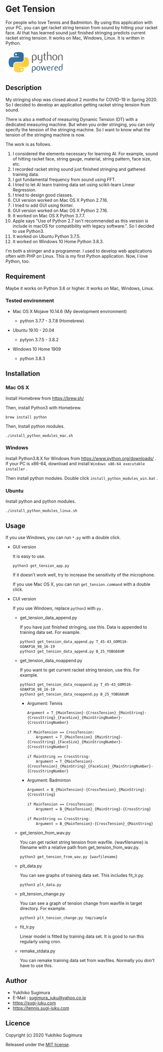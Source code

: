 # Get Tension

For people who love Tennis and Badminton.
By using this application with your PC, you can get racket string tension from sound by hitting your racket face.
AI that has learned sound just finished stringing predicts current racket string tension.
It works on Mac, Windows, Linux.
It is written in Python.

![python powered](https://raw.githubusercontent.com/sugi-juku/get-tension/master/python-powered-w-200x80.png)

## Description

My stringing shop was closed about 2 months for COVID-19 in Spring 2020.
So I decided to develop an application getting racket string tension from sound.

There is also a method of measuring Dynamic Tension (DT) with a dedicated measuring machine.
But when you order stringing, you can only specify the tension of the stringing machine.
So I want to know what the tension of the stringing machine is now.

The work is as follows.

1. I considered the elements necessary for learning AI. For example, sound of hitting racket face, string gauge, material, string pattern, face size, etc.
1. I recorded racket string sound just finished stringing and gathered training data.
1. I got fundamental frequency from sound using FFT.
1. I tried to let AI learn training data set using scikit-learn Linear Regression.
1. I tried to design good classes.
1. CUI version worked on Mac OS X Python 2.7.16.
1. I tried to add GUI using tkinter.
1. GUI version worked on Mac OS X Python 2.7.16.
1. It worked on Mac OS X Python 3.7.7.
1. Apple says "Use of Python 2.7 isn\'t recommended as this version is include in macOS for compatibility with legacy software.". So I decided to use Python3.
1. It worked on Ubuntu Python 3.7.5.
1. It worked on Windows 10 Home Python 3.8.3.

I\'m both a stringer and a programmer.
I used to develop web applications often with PHP on Linux.
This is my first Python application.
Now, I love Python, too.

## Requirement

Maybe it works on Python 3.6 or higher.
It works on Mac, Windows, Linux.
### Tested environment

* Mac OS X  Mojave 10.14.6 (My development environment)

    * python 3.7.7 - 3.7.8 (Homebrew)

* Ubuntu 19.10 - 20.04

    * pytyon 3.7.5 - 3.8.2

* Windows 10 Home 1909

    * python 3.8.3

## Installation

### Mac OS X

Install Homebrew from https://brew.sh/

Then, install Python3 with Homebrew.

```
brew install python
```

Then, Install python modules.

```
./install_python_modules_mac.sh
```

### Windows

Install Python3.8.X for Windows from https://www.python.org/downloads/ .
If your PC is x86-64, download and install  ```Windows x86-64 executable installer``` .

Then install python modules. Double click ```install_python_modules_win.bat``` .

### Ubuntu

Install python and python modules.

```
./install_python_modules_linux.sh
```

## Usage

If you use Windows, you can run ```*.py``` with a double click.

- GUI version

    It is easy to use.

    ```
    python3 get_tension_app.py
    ```

    If it doesn't work well, try to increase the sensitivity of the microphone.

    If you use Mac OS X, you can run ```get_tension.command``` with a double click.

- CUI version

    If you use Windows, replace ```python3``` with ```py``` .

    - get_tension_data_append.py

        If you have just finished stringing, use this.
        Data is appended to training data set.
        For example.

        ```
        python3 get_tension_data_append.py T_45-43_GOMS16-GOAKP16_98_16-19
        python3 get_tension_data_append.py B_25_YOBG66UM
        ```
    - get_tension_data_noappend.py

        If you want to get current racket string tension, use this.
        For example.

        ```
        python3 get_tension_data_noappend.py T_45-43_GOMS16-GOAKP16_98_16-19
        python3 get_tension_data_noappend.py B_25_YOBG66UM
        ```

        - Argument: Tennis

            ```
            Argument = T_{MainTension}-{CrossTension}_{MainString}-{CrossString}_{FaceSize}_{MainStringNumber}-{CrossStringNumber}

            if MainTension == CrossTension:
                Argument = T_{MainTension}_{MainString}-{CrossString}_{FaceSize}_{MainStringNumber}-{CrossStringNumber}

            if MainString == CrossString:
                Argument = T_{MainTension}-{CrossTension}_{MainString}_{FaceSize}_{MainStringNumber}-{CrossStringNumber}
            ```

        - Argument: Badminton

            ```
            Argument = B_{MainTension}-{CrossTension}_{MainString}-{CrossString}

            if MainTension == CrossTension:
                Argument = B_{MainTension}_{MainString}-{CrossString}
            
            if MainString == CrossString:
                Argument = B_{MainTension}-{CrossTension}_{MainString}
            ```

    - get_tension_from_wav.py

        You can get racket string tension from wavfile.
        {wavfilename} is filename with a relative path from get_tension_from_wav.py.

        ```
        python3 get_tension_from_wav.py {wavfilename}
        ```

    - plt_data.py

        You can see graphs of training data set.
        This includes fit_lr.py.

        ```
        python3 plt_data.py
        ```

    - plt_tension_change.py

        You can see a graph of tension change from wavfile in target directory.
        For example.

        ```
        python3 plt_tension_change.py tmp/sample
        ```

    - fit_lr.py

        Linear model is fitted by training data set.
        It is good to run this regularly using cron.

    - remake_stdata.py

        You can remake training data set from wavfiles.
        Normally you don\'t have to use this.


## Author

* Yukihiko Sugimura
* E-Mail : sugimura_juku@yahoo.co.jp
* https://sugi-juku.com
* https://tennis.sugi-juku.com

## Licence

Copyright (c) 2020 Yukihiko Sugimura

Released under the [MIT license](https://opensource.org/licenses/mit-license.php).
